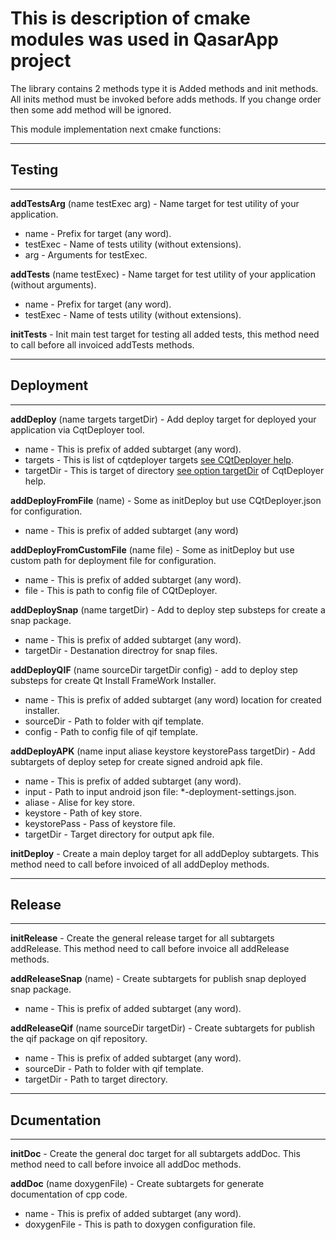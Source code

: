 # This is description of cmake modules was used in QasarApp project  

The library contains 2 methods type it is Added methods and init methods.
All inits method must be invoked before adds methods. If you change order then some add method will be ignored.

This module implementation next cmake functions:

---
 ## Testing
---
**addTestsArg** (name testExec arg) - Name target for test utility of your application.
- name - Prefix for target (any word).
- testExec - Name of tests utility (without extensions).
- arg - Arguments for testExec.

 **addTests** (name testExec) - Name target for test utility of your application (without arguments).
 - name - Prefix for target (any word).
 - testExec - Name of tests utility (without extensions).

 **initTests** - Init main test target for testing all added tests, this method need to call before all invoiced addTests methods.

---
 ## Deployment 
---
 **addDeploy** (name targets targetDir) - Add deploy target for deployed your application via CqtDeployer tool.
 - name - This is prefix of added subtarget (any word).
 - targets - This is list of cqtdeployer targets [see CQtDeployer help](https://github.com/QuasarApp/CQtDeployer/wiki/).
 - targetDir - This is target of directory [see option targetDir](https://github.com/QuasarApp/CQtDeployer/wiki/Options) of CqtDeployer help.

 **addDeployFromFile** (name) - Some as initDeploy but use CQtDeployer.json for configuration.
 - name - This is prefix of added subtarget (any word)

 **addDeployFromCustomFile** (name file) - Some as initDeploy but use custom path for deployment file for configuration.
 - name - This is prefix of added subtarget (any word).
 - file - This is path to config file of CQtDeployer.

 **addDeploySnap** (name targetDir) - Add to deploy step substeps for create a snap package.
 - name - This is prefix of added subtarget (any word).
 - targetDir - Destanation directroy for snap files.

 **addDeployQIF** (name sourceDir targetDir config) - add to deploy step substeps for create Qt Install FrameWork Installer.
 - name - This is prefix of added subtarget (any word) location for created installer.
 - sourceDir - Path to folder with qif template.
 - config - Path to config file of qif template.

 **addDeployAPK** (name input aliase keystore keystorePass targetDir) - Add subtargets of deploy setep for create signed android apk file.
 - name - This is prefix of added subtarget (any word).
 - input - Path to input android json file: *-deployment-settings.json.
 - aliase - Alise for key store.
 - keystore - Path of key store.
 - keystorePass - Pass of keystore file.
 - targetDir - Target directory for output apk file.

 **initDeploy** - Create a main deploy target for all addDeploy subtargets. This method need to call before invoiced of all addDeploy methods.

---
 ## Release
---
 **initRelease** - Сreate the general release target for all subtargets addRelease. This method need to call before invoice all addRelease methods.

 **addReleaseSnap** (name) - Сreate subtargets for publish snap deployed snap package.
 - name - This is prefix of added subtarget (any word).

 **addReleaseQif** (name sourceDir targetDir) - Create subtargets for publish the qif package on qif repository.
 - name - This is prefix of added subtarget (any word).
 - sourceDir - Path to folder with qif template.
 - targetDir - Path to target directory.

---
 ## Dcumentation
 ---
 **initDoc** - Create the general doc target for all subtargets addDoc. This method need to call before invoice all addDoc methods.

 **addDoc** (name doxygenFile) - Create subtargets for generate documentation of cpp code.
 - name - This is prefix of added subtarget (any word).
 - doxygenFile - This is path to doxygen configuration file.

